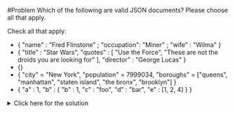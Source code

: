 #Problem
Which of the following are valid JSON documents? Please choose all that apply.

Check all that apply:
 - { "name" : "Fred Flinstone" ; "occupation": "Miner" ; "wife" : "Wilma" }
 - { "title" : "Star Wars", "quotes" : [ "Use the Force", "These are not the droids you are looking for" ], "director" : "George Lucas" }
 - {}
 - { "city" = "New York", "population" = 7999034, "boroughs" = ["queens", "manhattan", "staten island", "the bronx", "brooklyn"] }
 - { "a" : 1, "b" : { "b" : 1, "c" : "foo", "d" : "bar", "e" : [1, 2, 4] } }

<details>
  <summary>Click here for the solution</summary>
  - { "a" : 1, "b" : { "b" : 1, "c" : "foo", "d" : "bar", "e" : [1, 2, 4] } }
  - { "title" : "Star Wars", "quotes" : [ "Use the Force", "These are not the droids you are looking for" ], "director" : "George Lucas" }
  - {}
</details>
